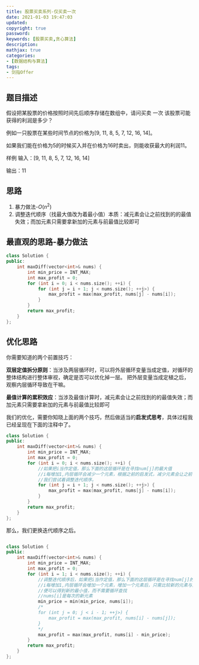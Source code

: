 ```yaml
---
title: 股票买卖系列-仅买卖一次
date: 2021-01-03 19:47:03
updated:
copyright: true
password:
keywords: [股票买卖,贪心算法]
description: 
mathjax: true
categories:
- [数据结构与算法]
tags: 
- 剑指Offer
---
```


## 题目描述

假设把某股票的价格按照时间先后顺序存储在数组中，请问买卖 一次 该股票可能获得的利润是多少？

例如一只股票在某些时间节点的价格为[9, 11, 8, 5, 7, 12, 16, 14]。

如果我们能在价格为5的时候买入并在价格为16时卖出，则能收获最大的利润11。

样例
输入：[9, 11, 8, 5, 7, 12, 16, 14]

输出：11

## 思路

1. 暴力做法-$O(n^2)$
2. 调整迭代顺序（找最大值改为着最小值）本质：减元素会让之前找到的的最值失效；而加元素只需要拿新加的元素与前最值比较即可

## 最直观的思路-暴力做法

```cpp
class Solution {
public:
    int maxDiff(vector<int>& nums) {
        int min_price = INT_MAX;
        int max_profit = 0;
        for (int i = 0; i < nums.size(); ++i) {
            for (int j = i + 1; j < nums.size(); ++j>) {
                max_profit = max(max_profit, nums[j] - nums[i]);
            }
        }
        return max_profit;
    }
};
```

## 优化思路

你需要知道的两个前置技巧：

**双层定值拆分原则**：当涉及两层循环时，可以将外层循环变量当成定值，对循环的整体结构进行整体审视，确定是否可以优化掉一层。 把外层变量当成定植之后，观察内层循环导致在干嘛。

**最值计算的累积效应**：当涉及最值计算时，减元素会让之前找到的的最值失效；而加元素只需要拿新加的元素与前最值比较即可

我们的优化，需要你知晓上面的两个技巧，然后做适当的**启发式思考**，具体过程我已经呈现在下面的注释中了。

```cpp
class Solution {
public:
    int maxDiff(vector<int>& nums) {
        int min_price = INT_MAX;
        int max_profit = 0;
        for (int i = 0; i < nums.size(); ++i) {
            //如果把i当作定值，那么下面的这层循环是在寻找num[j]的最大值
            //i每增加1,内层循环会减少一个元素，根据之前的启发式，减少元素会让之前计算的最大值失效，所以不得不重新计算最大值；
            //我们尝试着调整迭代顺序。
            for (int j = i + 1; j < nums.size(); ++j>) {
                max_profit = max(max_profit, nums[j] - nums[i]);
            }
        }
        return max_profit;
    }
};
```

那么，我们更换迭代顺序之后。

```cpp

class Solution {
public:
    int maxDiff(vector<int>& nums) {
        int min_price = INT_MAX;
        int max_profit = 0;
        for (int i = 1; i < nums.size(); ++i) {
            //调整迭代顺序后，如果把i当作定值，那么下面的这层循环是在寻找num[j]的最小值
            //i每增加1,内层循环会增加一个元素，增加一个元素后，只需比较新的元素与之前的最小值；
            //便可以得到新的最小值，而不需要循环查找
            //nums[i]是每次的新元素
            min_price = min(min_price, nums[i]); 
            /*
            for (int j = 0; j < i - 1; ++j>) {
                max_profit = max(max_profit, nums[i] - nums[j]);
            }
            */
            max_profit = max(max_profit, nums[i] - min_price);
        }
        return max_profit;
    }
};
```
